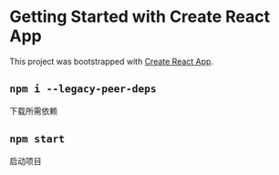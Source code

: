 # Getting Started with Create React App

This project was bootstrapped with [Create React App](https://github.com/facebook/create-react-app).

## `npm i --legacy-peer-deps`
   下载所需依赖
## `npm start`
   启动项目
